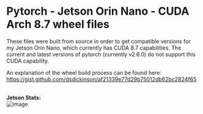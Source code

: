 # Pytorch - Jetson Orin Nano - CUDA Arch 8.7 wheel files

These files were built from source in order to get compatible versions for my Jetson Orin Nano, which currently has CUDA 8.7 capabilities.
The current and latest versions of pytorch (currently v2.6.0) do not support this CUDA capability.

An explanation of the wheel build process can be found here:<br/>
https://gist.github.com/dsdickinson/af21339e77d29b75012db62bc2824f65
<br/><br/>

**Jetson Stats:**<br/>
![image](https://github.com/user-attachments/assets/3559be87-0141-432d-8fce-0ebbae5d1957)


